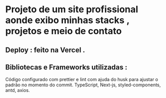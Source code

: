 # Projeto de um site profissional aonde exibo minhas stacks , projetos e meio de contato

## Deploy : feito na Vercel .

## Bibliotecas e Frameworks utilizadas :

Código configurado com prettier e lint com ajuda do husk para ajustar o padrão no momento do commit.
TypeScript, Next-js, styled-components, antd, axios.
